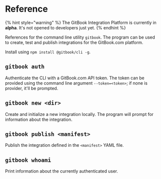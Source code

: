 # Reference

{% hint style="warning" %}
The GitBook Integration Platform is currently in **alpha**. It's not opened to developers just yet.
{% endhint %}

References for the command line utility `gitbook`. The program can be used to create, test and publish integrations for the GitBook.com platform.

Install using `npm install @gitbook/cli -g`.

## `gitbook auth`

Authenticate the CLI with a GitBook.com API token. The token can be provided using the command line argument `--token=<token>`; if none is provider, it'll be prompted.

## `gitbook new <dir>`

Create and initialize a new integration locally. The program will prompt for information about the integration.

## `gitbook publish <manifest>`

Publish the integration defined in the `<manifest>` YAML file.

## `gitbook whoami`

Print information about the currently authenticated user.
